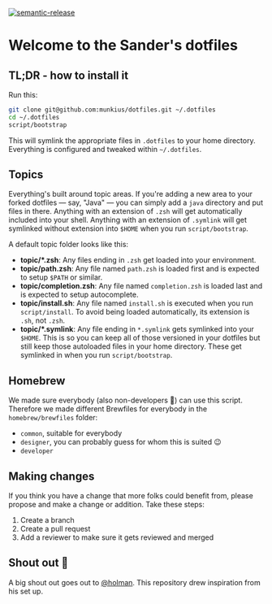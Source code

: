 [![semantic-release](https://img.shields.io/badge/%20%20%F0%9F%93%A6%F0%9F%9A%80-semantic--release-e10079.svg)](https://github.com/semantic-release/semantic-release)

# Welcome to the Sander's dotfiles

## TL;DR - how to install it

Run this:

```sh
git clone git@github.com:munkius/dotfiles.git ~/.dotfiles
cd ~/.dotfiles
script/bootstrap
```

This will symlink the appropriate files in `.dotfiles` to your home directory.
Everything is configured and tweaked within `~/.dotfiles`.

## Topics

Everything's built around topic areas. If you're adding a new area to your
forked dotfiles — say, "Java" — you can simply add a `java` directory and put
files in there. Anything with an extension of `.zsh` will get automatically
included into your shell. Anything with an extension of `.symlink` will get
symlinked without extension into `$HOME` when you run `script/bootstrap`.

A default topic folder looks like this:

- **topic/\*.zsh**: Any files ending in `.zsh` get loaded into your
  environment.
- **topic/path.zsh**: Any file named `path.zsh` is loaded first and is
  expected to setup `$PATH` or similar.
- **topic/completion.zsh**: Any file named `completion.zsh` is loaded
  last and is expected to setup autocomplete.
- **topic/install.sh**: Any file named `install.sh` is executed when you run `script/install`. To avoid being loaded automatically, its extension is `.sh`, not `.zsh`.
- **topic/\*.symlink**: Any file ending in `*.symlink` gets symlinked into
  your `$HOME`. This is so you can keep all of those versioned in your dotfiles
  but still keep those autoloaded files in your home directory. These get
  symlinked in when you run `script/bootstrap`.

## Homebrew

We made sure everybody (also non-developers 🖖) can use this script. Therefore we made different Brewfiles for everybody in the `homebrew/brewfiles` folder:

- `common`, suitable for everybody
- `designer`, you can probably guess for whom this is suited 😉
- `developer`

## Making changes

If you think you have a change that more folks could benefit from, please propose and make a change or addition. Take these steps:

1. Create a branch
1. Create a pull request
1. Add a reviewer to make sure it gets reviewed and merged

## Shout out 🙌

A big shout out goes out to [@holman](https://github.com/holman/dotfiles). This repository drew inspiration from his set up.
